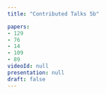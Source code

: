 ```yaml
---
title: "Contributed Talks 5b"

papers:
- 129
- 76
- 14
- 109
- 89
videoId: null
presentation: null
draft: false
---
```

